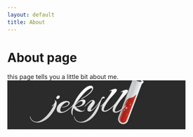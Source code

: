 ```yaml
---
layout: default
title: About
---
```


# About page

this page tells you a little bit about me.
![img01.png](/assets/images/img01.png "jekyll")
